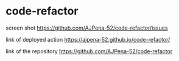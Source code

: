 # code-refactor
screen shot
  https://github.com/AJPena-52/code-refactor/issues

link of deployed action
https://ajpena-52.github.io/code-refactor/

link of the repository
https://github.com/AJPena-52/code-refactor